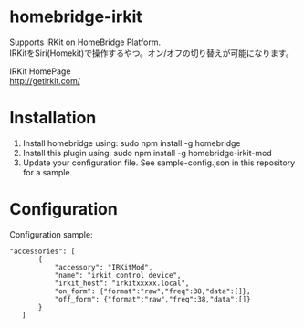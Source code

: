 # homebridge-irkit

Supports IRKit on HomeBridge Platform.  
IRKitをSiri(Homekit)で操作するやつ。オン/オフの切り替えが可能になります。  

IRKit HomePage  
http://getirkit.com/  

# Installation

1. Install homebridge using: sudo npm install -g homebridge
2. Install this plugin using: sudo npm install -g homebridge-irkit-mod
3. Update your configuration file. See sample-config.json in this repository for a sample. 

# Configuration

Configuration sample:

 ```
"accessories": [
        {
            "accessory": "IRKitMod",
            "name": "irkit control device",
            "irkit_host": "irkitxxxxx.local",
            "on_form": {"format":"raw","freq":38,"data":[]},
            "off_form": {"format":"raw","freq":38,"data":[]}
        }
    ]

```
